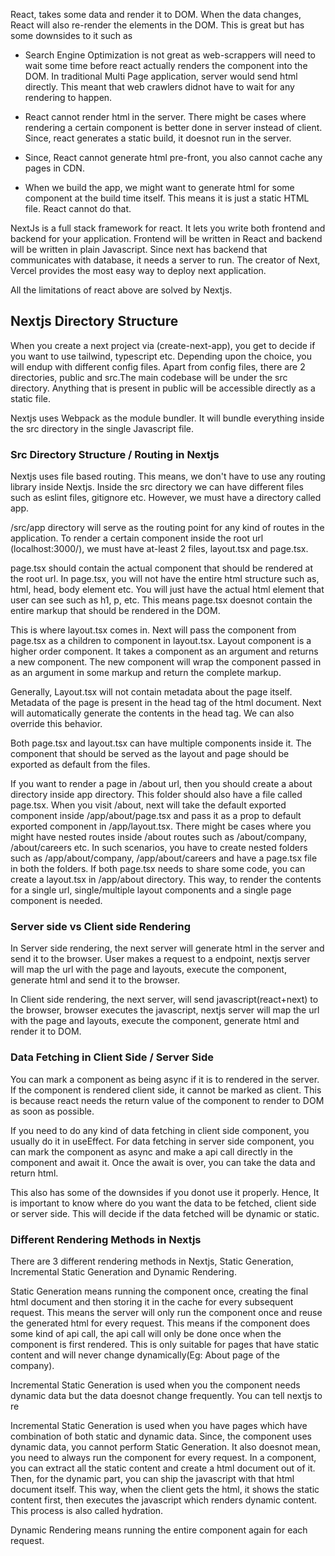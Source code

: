 
React, takes some data and render it to DOM. When the data changes, React will also re-render the elements in the DOM. This is great but has some downsides to it such as

- Search Engine Optimization is not great as web-scrappers will need to wait some time before react actually renders the component into the DOM. In traditional Multi Page application, server would send html directly. This meant that web crawlers didnot have to wait for any rendering to happen.

- React cannot render html in the server. There might be cases where rendering a certain component is better done in server instead of client. Since, react generates a static build, it doesnot run in the server.

- Since, React cannot generate html pre-front, you also cannot cache any pages in CDN.

- When we build the app, we might want to generate html for some component at the build time itself. This means it is just a static HTML file. React cannot do that.


NextJs is a full stack framework for react. It lets you write both frontend and backend for your application. Frontend will be written in React and backend will be written in plain Javascript. Since next has backend that communicates with database, it needs a server to run.  The creator of Next, Vercel provides the most easy way to deploy next application.

All the limitations of react above are solved by Nextjs. 


## Nextjs Directory Structure

When you create a next project via (create-next-app), you get to decide if you want to use tailwind, typescript etc. Depending upon the choice, you will endup with different config files. Apart from config files, there are 2 directories, public and src.The main codebase will be under the src directory. Anything that is present in public will be accessible directly as a static file. 

Nextjs uses Webpack as the module bundler. It will bundle everything inside the src directory in the single Javascript file.  


### Src Directory Structure / Routing in Nextjs

Nextjs uses file based routing. This means, we don't have to use any routing library inside Nextjs.  Inside the src directory we can have different files such as eslint files, gitignore etc. However, we must have a directory called app.

/src/app directory will serve as the routing point for any kind of routes in the application. To render a certain component inside the root url (localhost:3000/), we must have at-least 2 files, layout.tsx and page.tsx.

page.tsx should contain the actual component that should be rendered at the root url. 
In page.tsx, you will not have the entire html structure such as, html, head, body element etc. You will just have the actual html element that user can see such as h1, p, etc. This means page.tsx doesnot contain the entire markup that should be rendered in the DOM.

This is where layout.tsx comes in. Next will pass the component from page.tsx as a children to component in layout.tsx. Layout component is a higher order component. It takes a component as an argument and returns a new component. The new component will wrap the component passed in as an argument in some markup and return the complete markup.

Generally, Layout.tsx will not contain metadata about the page itself. Metadata of the page is present in the head tag of the html document. Next will automatically generate the contents in the head tag.  We can also override this behavior.

Both page.tsx and layout.tsx can have multiple components inside it. The component that should be served as the layout and page should be exported as default from the files. 

If you want to render a page in /about url, then you should create a about directory inside app directory. This folder should also have a file called page.tsx. When you visit /about, next will take the default exported component inside /app/about/page.tsx and pass it as a prop to default exported component in /app/layout.tsx. There might be cases where you might have nested routes inside /about routes such as /about/company, /about/careers etc. In such scenarios, you have to create nested folders such as /app/about/company, /app/about/careers and have a page.tsx file in both the folders. If both page.tsx needs to share some code, you can create a layout.tsx in /app/about directory.  This way, to render the contents for a single url, single/multiple layout components and a single page component is needed.


### Server side vs Client side Rendering

In Server side rendering, the next server will generate html in the server and send it to the browser. User makes a request to a endpoint, nextjs server will map the url with the page and layouts, execute the component, generate html and send it to the browser.

In Client side rendering, the next server, will send javascript(react+next) to the browser, browser executes the javascript, nextjs server will map the url with the page and layouts, execute the component, generate html and render it to DOM. 

### Data Fetching in Client Side / Server Side

You can mark a component as being async if it is to rendered in the server. If the component is rendered client side, it cannot be marked as client. This is because react needs the return value of the component to render to DOM as soon as possible. 

If you need to do any kind of data fetching in client side component, you usually do it in useEffect. For data fetching in server side component, you can mark the component as async and make a api call directly in the component and await it. Once the await is over, you can take the data and return html.

This also has some of the downsides if you donot use it properly. Hence, It is important to know where do you want the data to be fetched, client side or server side. This will decide if the data fetched will be dynamic or static. 

### Different Rendering Methods in Nextjs

There are 3 different rendering methods in Nextjs, Static Generation, Incremental Static Generation and Dynamic Rendering.

Static Generation means  running the component once, creating the final html document and then storing it in the cache for every subsequent request. This means the server will only run the component once and reuse the generated html for every request. This means if the component does some kind of api call, the api call will only be done once when the component is first rendered. This is only suitable for pages that have static content and will never change dynamically(Eg: About page of the company).

Incremental Static Generation is used when you the component needs dynamic data but the data doesnot change frequently. You can tell nextjs to re 

Incremental Static Generation is used when you have pages which have combination of both static and dynamic data. Since, the component uses dynamic data, you cannot perform Static Generation. It also doesnot mean, you need to always run the component for every request. In a component, you can extract all the static content and create a html document out of it. Then, for the dynamic part, you can ship the javascript with that html document itself. This way, when the client gets the html, it shows the static content first, then executes the javascript which renders dynamic content. This process is also called hydration.  

Dynamic Rendering means running the entire component again for each request. 

